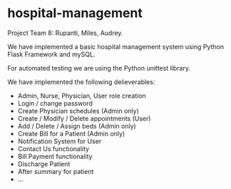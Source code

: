 # hospital-management

Project Team 8: Rupanti, Miles, Audrey.

We have implemented a basic hospital management system using Python Flask Framework and mySQL.

For automated testing we are using the Python unittest library.

We have implemented the following delieverables:
* Admin, Nurse, Physician, User role creation
* Login / change password 
* Create Physician schedules (Admin only)
* Create / Modify / Delete appointments (User)
* Add / Delete / Assign beds (Admin only)
* Create Bill for a Patient (Admin only)
* Notification System for User
* Contact Us functionality
* Bill Payment functionality
* Discharge Patient
* After summary for patient
* ...
